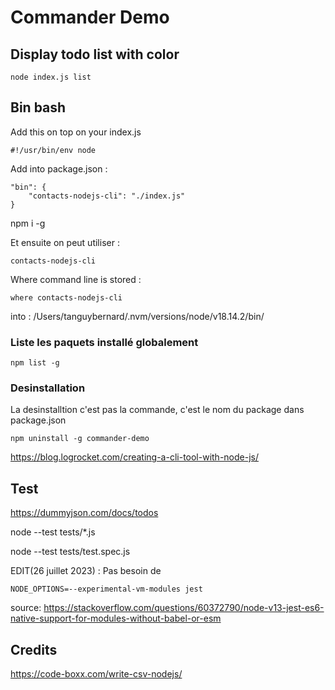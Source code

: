 # Commander Demo

## Display todo list with color

    node index.js list

## Bin bash

Add this on top on your index.js

    #!/usr/bin/env node

Add into package.json :

    "bin": {
        "contacts-nodejs-cli": "./index.js"
    }

npm i -g

Et ensuite on peut utiliser :

    contacts-nodejs-cli

Where command line is stored :

    where contacts-nodejs-cli

into : /Users/tanguybernard/.nvm/versions/node/v18.14.2/bin/


### Liste les paquets installé globalement

    npm list -g

### Desinstallation

La desinstalltion c'est pas la commande, c'est le nom du package dans package.json

    npm uninstall -g commander-demo



https://blog.logrocket.com/creating-a-cli-tool-with-node-js/


## Test

https://dummyjson.com/docs/todos

node --test tests/*.js

node --test tests/test.spec.js


EDIT(26 juillet 2023) : Pas besoin de

    NODE_OPTIONS=--experimental-vm-modules jest

source: https://stackoverflow.com/questions/60372790/node-v13-jest-es6-native-support-for-modules-without-babel-or-esm


## Credits

https://code-boxx.com/write-csv-nodejs/

